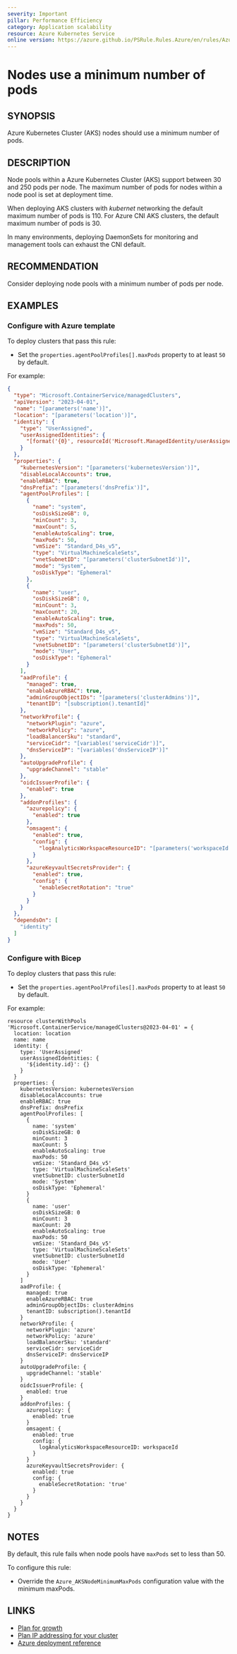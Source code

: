 ```yaml
---
severity: Important
pillar: Performance Efficiency
category: Application scalability
resource: Azure Kubernetes Service
online version: https://azure.github.io/PSRule.Rules.Azure/en/rules/Azure.AKS.NodeMinPods/
---
```


# Nodes use a minimum number of pods

## SYNOPSIS

Azure Kubernetes Cluster (AKS) nodes should use a minimum number of pods.

## DESCRIPTION

Node pools within a Azure Kubernetes Cluster (AKS) support between 30 and 250 pods per node.
The maximum number of pods for nodes within a node pool is set at deployment time.

When deploying AKS clusters with _kubernet_ networking the default maximum number of pods is 110.
For Azure CNI AKS clusters, the default maximum number of pods is 30.

In many environments, deploying DaemonSets for monitoring and management tools can exhaust the CNI default.

## RECOMMENDATION

Consider deploying node pools with a minimum number of pods per node.

## EXAMPLES

### Configure with Azure template

To deploy clusters that pass this rule:

- Set the `properties.agentPoolProfiles[].maxPods` property to at least `50` by default.

For example:

```json
{
  "type": "Microsoft.ContainerService/managedClusters",
  "apiVersion": "2023-04-01",
  "name": "[parameters('name')]",
  "location": "[parameters('location')]",
  "identity": {
    "type": "UserAssigned",
    "userAssignedIdentities": {
      "[format('{0}', resourceId('Microsoft.ManagedIdentity/userAssignedIdentities', parameters('identityName')))]": {}
    }
  },
  "properties": {
    "kubernetesVersion": "[parameters('kubernetesVersion')]",
    "disableLocalAccounts": true,
    "enableRBAC": true,
    "dnsPrefix": "[parameters('dnsPrefix')]",
    "agentPoolProfiles": [
      {
        "name": "system",
        "osDiskSizeGB": 0,
        "minCount": 3,
        "maxCount": 5,
        "enableAutoScaling": true,
        "maxPods": 50,
        "vmSize": "Standard_D4s_v5",
        "type": "VirtualMachineScaleSets",
        "vnetSubnetID": "[parameters('clusterSubnetId')]",
        "mode": "System",
        "osDiskType": "Ephemeral"
      },
      {
        "name": "user",
        "osDiskSizeGB": 0,
        "minCount": 3,
        "maxCount": 20,
        "enableAutoScaling": true,
        "maxPods": 50,
        "vmSize": "Standard_D4s_v5",
        "type": "VirtualMachineScaleSets",
        "vnetSubnetID": "[parameters('clusterSubnetId')]",
        "mode": "User",
        "osDiskType": "Ephemeral"
      }
    ],
    "aadProfile": {
      "managed": true,
      "enableAzureRBAC": true,
      "adminGroupObjectIDs": "[parameters('clusterAdmins')]",
      "tenantID": "[subscription().tenantId]"
    },
    "networkProfile": {
      "networkPlugin": "azure",
      "networkPolicy": "azure",
      "loadBalancerSku": "standard",
      "serviceCidr": "[variables('serviceCidr')]",
      "dnsServiceIP": "[variables('dnsServiceIP')]"
    },
    "autoUpgradeProfile": {
      "upgradeChannel": "stable"
    },
    "oidcIssuerProfile": {
      "enabled": true
    },
    "addonProfiles": {
      "azurepolicy": {
        "enabled": true
      },
      "omsagent": {
        "enabled": true,
        "config": {
          "logAnalyticsWorkspaceResourceID": "[parameters('workspaceId')]"
        }
      },
      "azureKeyvaultSecretsProvider": {
        "enabled": true,
        "config": {
          "enableSecretRotation": "true"
        }
      }
    }
  },
  "dependsOn": [
    "identity"
  ]
}
```

### Configure with Bicep

To deploy clusters that pass this rule:

- Set the `properties.agentPoolProfiles[].maxPods` property to at least `50` by default.

For example:

```bicep
resource clusterWithPools 'Microsoft.ContainerService/managedClusters@2023-04-01' = {
  location: location
  name: name
  identity: {
    type: 'UserAssigned'
    userAssignedIdentities: {
      '${identity.id}': {}
    }
  }
  properties: {
    kubernetesVersion: kubernetesVersion
    disableLocalAccounts: true
    enableRBAC: true
    dnsPrefix: dnsPrefix
    agentPoolProfiles: [
      {
        name: 'system'
        osDiskSizeGB: 0
        minCount: 3
        maxCount: 5
        enableAutoScaling: true
        maxPods: 50
        vmSize: 'Standard_D4s_v5'
        type: 'VirtualMachineScaleSets'
        vnetSubnetID: clusterSubnetId
        mode: 'System'
        osDiskType: 'Ephemeral'
      }
      {
        name: 'user'
        osDiskSizeGB: 0
        minCount: 3
        maxCount: 20
        enableAutoScaling: true
        maxPods: 50
        vmSize: 'Standard_D4s_v5'
        type: 'VirtualMachineScaleSets'
        vnetSubnetID: clusterSubnetId
        mode: 'User'
        osDiskType: 'Ephemeral'
      }
    ]
    aadProfile: {
      managed: true
      enableAzureRBAC: true
      adminGroupObjectIDs: clusterAdmins
      tenantID: subscription().tenantId
    }
    networkProfile: {
      networkPlugin: 'azure'
      networkPolicy: 'azure'
      loadBalancerSku: 'standard'
      serviceCidr: serviceCidr
      dnsServiceIP: dnsServiceIP
    }
    autoUpgradeProfile: {
      upgradeChannel: 'stable'
    }
    oidcIssuerProfile: {
      enabled: true
    }
    addonProfiles: {
      azurepolicy: {
        enabled: true
      }
      omsagent: {
        enabled: true
        config: {
          logAnalyticsWorkspaceResourceID: workspaceId
        }
      }
      azureKeyvaultSecretsProvider: {
        enabled: true
        config: {
          enableSecretRotation: 'true'
        }
      }
    }
  }
}
```

## NOTES

By default, this rule fails when node pools have `maxPods` set to less than 50.

To configure this rule:

- Override the `Azure_AKSNodeMinimumMaxPods` configuration value with the minimum maxPods.

## LINKS

- [Plan for growth](https://learn.microsoft.com/azure/well-architected/scalability/design-scale#plan-for-growth)
- [Plan IP addressing for your cluster](https://learn.microsoft.com/azure/aks/configure-azure-cni#plan-ip-addressing-for-your-cluster)
- [Azure deployment reference](https://learn.microsoft.com/azure/templates/microsoft.containerservice/managedclusters)
